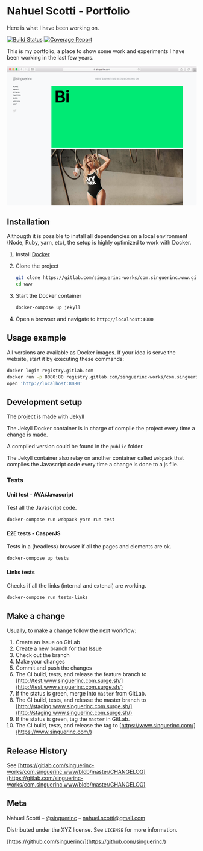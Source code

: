# Nahuel Scotti - Portfolio
Here is what I have been working on.

[![Build Status](https://gitlab.com/singuerinc-works/com.singuerinc.www/badges/master/build.svg)](https://gitlab.com/singuerinc-works/com.singuerinc.www/commits/master)
[![Coverage Report](https://gitlab.com/singuerinc-works/com.singuerinc.www/badges/master/coverage.svg)](https://gitlab.com/singuerinc-works/com.singuerinc.www/commits/master)

This is my portfolio, a place to show some work and experiments I have
been working in the last few years.

![](screenshot.png)

## Installation

Althougth it is possible to install all dependencies on a local environment
(Node, Ruby, yarn, etc), the setup is highly optimized to work with Docker.

1. Install [Docker](https://www.docker.com/products/docker)
2. Clone the project
	
	```sh
	git clone https://gitlab.com/singuerinc-works/com.singuerinc.www.git && cd $
	cd www
	```
3. Start the Docker container

	```sh
	docker-compose up jekyll
	```

4. Open a browser and navigate to `http://localhost:4000`

## Usage example

All versions are available as Docker images.
If your idea is serve the website, start it by executing these commands:

```sh
docker login registry.gitlab.com
docker run -p 8080:80 registry.gitlab.com/singuerinc-works/com.singuerinc.www
open 'http://localhost:8080'
```

## Development setup

The project is made with [Jekyll](https://jekyllrb.com/)

The Jekyll Docker container is in charge of compile the project every
time a change is made.

A compiled version could be found in the `public` folder.

The Jekyll container also relay on another container called `webpack` that
compiles the Javascript code every time a change is done to a js file.

### Tests

#### Unit test - AVA/Javascript
Test all the Javascript code.

```sh
docker-compose run webpack yarn run test
```

#### E2E tests - CasperJS
Tests in a (headless) browser if all the pages and elements are ok.

```sh
docker-compose up tests
```

#### Links tests
Checks if all the links (internal and extenal) are working.

```sh
docker-compose run tests-links
```

## Make a change

Usually, to make a change follow the next workflow:

1. Create an Issue on GitLab
2. Create a new branch for that Issue
3. Check out the branch
4. Make your changes
5. Commit and push the changes
6. The CI build, tests, and release the feature branch to [http://test.www.singuerinc.com.surge.sh/](http://test.www.singuerinc.com.surge.sh/)
7. If the status is green, merge into `master` from GitLab.
8. The CI build, tests, and release the master branch to [http://staging.www.singuerinc.com.surge.sh/](http://staging.www.singuerinc.com.surge.sh/)
9. If the status is green, tag the `master` in GitLab.
10. The CI build, tests, and release the tag to [https://www.singuerinc.com/](https://www.singuerinc.com/)

## Release History

See [https://gitlab.com/singuerinc-works/com.singuerinc.www/blob/master/CHANGELOG](https://gitlab.com/singuerinc-works/com.singuerinc.www/blob/master/CHANGELOG)

## Meta

Nahuel Scotti – [@singuerinc](https://twitter.com/singuerinc) – nahuel.scotti@gmail.com

Distributed under the XYZ license. See ``LICENSE`` for more information.

[https://github.com/singuerinc/](https://github.com/singuerinc/)

